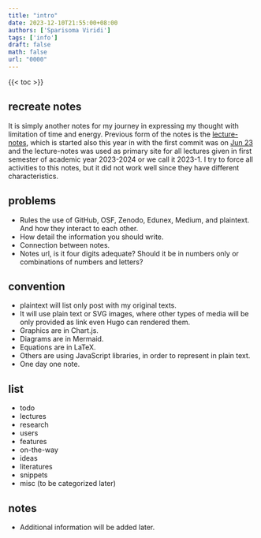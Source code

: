 ```yaml
---
title: "intro"
date: 2023-12-10T21:55:00+08:00
authors: ['Sparisoma Viridi']
tags: ['info']
draft: false
math: false
url: "0000"
---
```

{{< toc >}}


## recreate notes
It is simply another notes for my journey in expressing my thought with limitation of time and energy. Previous form of the notes is the [lecture-notes](https://dudung.github.io/lecture-notes/), which is started also this year in with the first commit was on [Jun 23](https://github.com/dudung/lecture-notes/tree/1a27ce48) and the lecture-notes was used as primary site for all lectures given in first semester of academic year 2023-2024 or we call it 2023-1. I try to force all activities to this notes, but it did not work well since they have different characteristics.


## problems 
+ Rules the use of GitHub, OSF, Zenodo, Edunex, Medium, and plaintext. And how they interact to each other.
+ How detail the information you should write.
+ Connection between notes.
+ Notes url, is it four digits adequate? Should it be in numbers only or combinations of numbers and letters?


## convention
+ plaintext will list only post with my original texts.
+ It will use plain text or SVG images, where other types of media will be only provided as link even Hugo can rendered them.
+ Graphics are in Chart.js.
+ Diagrams are in Mermaid.
+ Equations are in LaTeX.
+ Others are using JavaScript libraries, in order to represent in plain text.
+ One day one note.


## list
+ todo
+ lectures
+ research
+ users
+ features
+ on-the-way
+ ideas
+ literatures
+ snippets
+ misc (to be categorized later)


## notes
+ Additional information will be added later.
